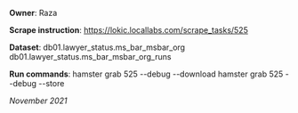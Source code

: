 **Owner**: Raza
 
**Scrape instruction**: https://lokic.locallabs.com/scrape_tasks/525

**Dataset**: db01.lawyer_status.ms_bar_msbar_org
             db01.lawyer_status.ms_bar_msbar_org_runs

**Run commands**: hamster grab 525 --debug --download
                  hamster grab 525 --debug --store

_November 2021_
